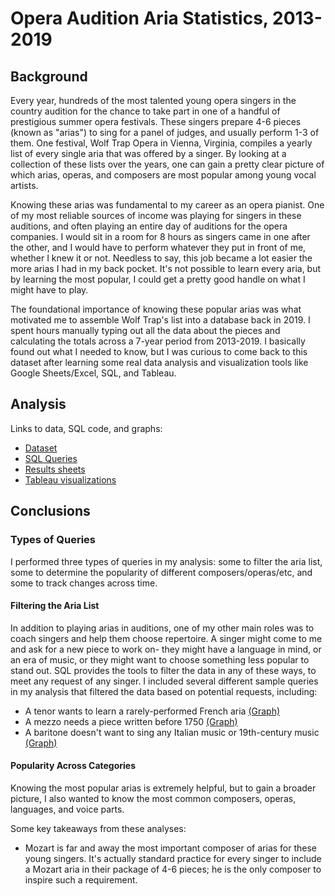 # Opera Audition Aria Statistics, 2013-2019

## Background

Every year, hundreds of the most talented young opera singers in the country audition for the chance to take part in one of a handful of prestigious summer opera festivals. These singers prepare 4-6 pieces (known as "arias") to sing for a panel of judges, and usually perform 1-3 of them. One festival, Wolf Trap Opera in Vienna, Virginia, compiles a yearly list of every single aria that was offered by a singer. By looking at a collection of these lists over the years, one can gain a pretty clear picture of which arias, operas, and composers are most popular among young vocal artists.

Knowing these arias was fundamental to my career as an opera pianist. One of my most reliable sources of income was playing for singers in these auditions, and often playing an entire day of auditions for the opera companies. I would sit in a room for 8 hours as singers came in one after the other, and I would have to perform whatever they put in front of me, whether I knew it or not. Needless to say, this job became a lot easier the more arias I had in my back pocket. It's not possible to learn every aria, but by learning the most popular, I could get a pretty good handle on what I might have to play.

The foundational importance of knowing these popular arias was what motivated me to assemble Wolf Trap's list into a database back in 2019. I spent hours manually typing out all the data about the pieces and calculating the totals across a 7-year period from 2013-2019. I basically found out what I needed to know, but I was curious to come back to this dataset after learning some real data analysis and visualization tools like Google Sheets/Excel, SQL, and Tableau.

## Analysis

Links to data, SQL code, and graphs:

- [Dataset](https://docs.google.com/spreadsheets/d/17Qt5mnLgXGZ1ryyki03XkbZMpSovYYgT1uRyux-f1eI/edit#gid=1229051757)
- [SQL Queries](https://github.com/Jonathan-Heaney/aria_stats/blob/main/aria_stats.sql)
- [Results sheets](https://docs.google.com/spreadsheets/d/1gzVztDbYSH-RA88E-dpb_SUojyeiU2S_728B0uojT0E/edit#gid=1617119782)
- [Tableau visualizations](https://public.tableau.com/app/profile/jonathan.heaney/viz/AriaStats/AriaRanking)

## Conclusions

### Types of Queries

I performed three types of queries in my analysis: some to filter the aria list, some to determine the popularity of different composers/operas/etc, and some to track changes across time.

#### Filtering the Aria List

In addition to playing arias in auditions, one of my other main roles was to coach singers and help them choose repertoire. A singer might come to me and ask for a new piece to work on- they might have a language in mind, or an era of music, or they might want to choose something less popular to stand out.
SQL provides the tools to filter the data in any of these ways, to meet any request of any singer. I included several different sample queries in my analysis that filtered the data based on potential requests, including:

- A tenor wants to learn a rarely-performed French aria [(Graph)](https://public.tableau.com/app/profile/jonathan.heaney/viz/AriaStats/FrenchTenorArias)
- A mezzo needs a piece written before 1750 [(Graph)](https://public.tableau.com/app/profile/jonathan.heaney/viz/AriaStats/EarlyMezzoArias)
- A baritone doesn't want to sing any Italian music or 19th-century music [(Graph)](https://public.tableau.com/app/profile/jonathan.heaney/viz/AriaStats/Non-ItalianBaritoneArias)

#### Popularity Across Categories

Knowing the most popular arias is extremely helpful, but to gain a broader picture, I also wanted to know the most common composers, operas, languages, and voice parts.

Some key takeaways from these analyses:

- Mozart is far and away the most important composer of arias for these young singers. It's actually standard practice for every singer to include a Mozart aria in their package of 4-6 pieces; he is the only composer to inspire such a requirement.
